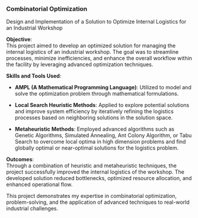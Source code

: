 ### Combinatorial Optimization

Design and Implementation of a Solution to Optimize Internal Logistics for an Industrial Workshop

**Objective**:  
This project aimed to develop an optimized solution for managing the internal logistics of an industrial workshop. The goal was to streamline processes, minimize inefficiencies, and enhance the overall workflow within the facility by leveraging advanced optimization techniques.

**Skills and Tools Used**:

- **AMPL (A Mathematical Programming Language)**: Utilized to model and solve the optimization problem through mathematical formulations.
  
- **Local Search Heuristic Methods**: Applied to explore potential solutions and improve system efficiency by iteratively refining the logistics processes based on neighboring solutions in the solution space.
  
- **Metaheuristic Methods**: Employed advanced algorithms such as Genetic Algorithms, Simulated Annealing, Ant Colony Algorithm, or Tabu Search to overcome local optima in high dimension problems and find globally optimal or near-optimal solutions for the logistics problem.

**Outcomes**:  
Through a combination of heuristic and metaheuristic techniques, the project successfully improved the internal logistics of the workshop. The developed solution reduced bottlenecks, optimized resource allocation, and enhanced operational flow.

This project demonstrates my expertise in combinatorial optimization, problem-solving, and the application of advanced techniques to real-world industrial challenges.

